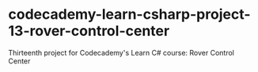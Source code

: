 # codecademy-learn-csharp-project-13-rover-control-center
Thirteenth project for Codecademy's Learn C# course: Rover Control Center
